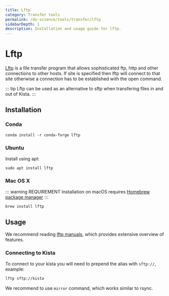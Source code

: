 ```yaml
---
title: Lftp
category: Transfer tools
permalink: /do-science/tools/transfer/lftp
sidebarDepth: 1
description: Installation and usage guide for lftp.
---
```


# Lftp

[Lftp](https://linux.die.net/man/1/lftp) is a file transfer program that allows sophisticated ftp, http and other connections to other hosts. If site is specified then lftp will connect to that site otherwise a connection has to be established with the open command.

::: tip
  Lftp can be used as an alternative to sftp when transfering files in and out of Kista.
:::

## Installation

### Conda

```
conda install -r conda-forge lftp
```

### Ubuntu

Install using apt:

```
sudo apt install lftp
```

### Mac OS X

::: warning REQUIREMENT
Installation on macOS requires [Homebrew package manager](https://brew.sh/)
:::

```
brew install lftp
```

## Usage

We recommend reading [lftp manuals](https://linux.die.net/man/1/lftp), which provides
extensive overview of features.

### Connecting to Kista

To connect to your kista you will need to prepend the alias with `sftp://`, example:

```bash
lftp sftp://kista
```

We recommend to use `mirror` command, which works similar to rsync.
